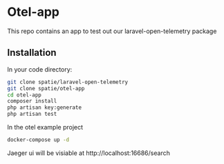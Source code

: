 # Otel-app

This repo contains an app to test out our laravel-open-telemetry package

## Installation

In your code directory:

```bash
git clone spatie/laravel-open-telemetry
git clone spatie/otel-app
cd otel-app
composer install
php artisan key:generate
php artisan test
```

In the otel example project

```bash
docker-compose up -d
```

Jaeger ui will be visiable at http://localhost:16686/search
